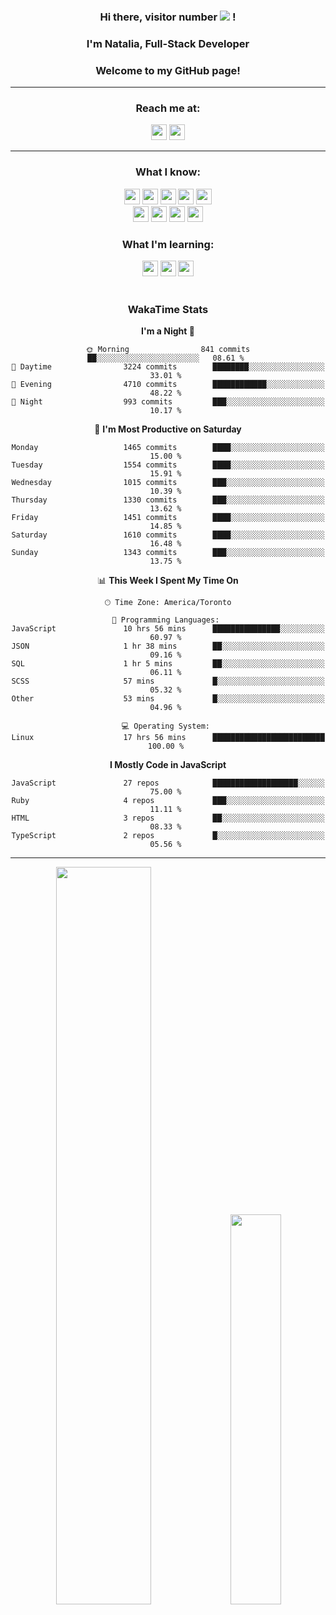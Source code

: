 
<h3 align=center> Hi there, visitor number <img src="https://profile-counter.glitch.me/nataliaCodes/count.svg" /> !</h3>
<h3 align=center> I'm Natalia, Full-Stack Developer </h3>
<h3 align=center> Welcome to my GitHub page!</h3>

---

**<h3 align=center>Reach me at:</h3>**
<div align=center>
  <a href="mailto:natalia.martian@gmail.com"><img src="https://img.shields.io/badge/Gmail-natalia.martian%40gmail.com-orange?logo=Gmail&logoColor=orange&labelColor=black" height="25" /></a>
  <a href="https://www.linkedin.com/in/nmartian/"><img src="https://img.shields.io/badge/LinkedIn-%2Fin%2Fnmartian-orange?logo=Linkedin&logoColor=orange&labelColor=black" height="25" /></a>
</div>

---
<div align=center>
  <h3>What I know:</h3>
  <div>
    <img src="https://img.shields.io/badge/-JavaScript-000000?style=flat&logo=javascript&logoColor=ffffff&labelColor=F7DF1E" height="25" />
    <img src="https://img.shields.io/badge/-React-000000?style=flat&logo=react&logoColor=ffffff&labelColor=61DAFB" height="25" />
    <img src="https://img.shields.io/badge/-Angular-000000?style=flat&logo=angular&logoColor=ffffff&labelColor=DD0031" height="25" />
    <img src="https://img.shields.io/badge/-Node.js-000000?style=flat&logo=Node.js&logoColor=ffffff&labelColor=339933" height="25" />
    <img src="https://img.shields.io/badge/-PostgreSQL-000000?style=flat&logo=postgresql&logoColor=ffffff&labelColor=4169E1" height="25" /></br>
    <img src="https://img.shields.io/badge/-HTML5-000000?style=flat&logo=html5&logoColor=ffffff&labelColor=E34F26" height="25" />
    <img src="https://img.shields.io/badge/-CSS3-000000?style=flat&logo=css3&logoColor=ffffff&labelColor=1572B6" height="25" />
    <img src="https://img.shields.io/badge/-Sass-000000?style=flat&logo=sass&logoColor=ffffff&labelColor=CC6699" height="25" />
    <img src="https://img.shields.io/badge/-font%20awesome-000000?style=flat&logo=font-awesome&logoColor=ffffff&labelColor=339AF0" height="25" />
  </div>
  
  <h3>What I'm learning:</h3>
  <div>
    <img src="https://img.shields.io/badge/-TypeScript-000000?style=flat&logo=typescript&logoColor=ffffff&labelColor=3178C6" height="25" />
    <img src="https://img.shields.io/badge/-Vue.js-000000?style=flat&logo=vue.js&logoColor=ffffff&labelColor=4FC08D" height="25" />
    <img src="https://img.shields.io/badge/-Python-000000?style=flat&logo=python&logoColor=ffffff&labelColor=3776AB" height="25" />
  </div>
  </br>

  <!-- <img src="https://github-readme-stats.vercel.app/api?username=nataliaCodes&hide=stars,contribs&count_private=true&show_icons=true&theme=transparent&rank_icon=percentile&custom_title=My%20Stats&count_private=true"  /> -->
</div>

<div align=center>
  <!--START_SECTION:waka-->
  
 ### **WakaTime Stats** 

**I'm a Night 🦉** 

```text
🌞 Morning                841 commits         ██░░░░░░░░░░░░░░░░░░░░░░░   08.61 % 
🌆 Daytime                3224 commits        ████████░░░░░░░░░░░░░░░░░   33.01 % 
🌃 Evening                4710 commits        ████████████░░░░░░░░░░░░░   48.22 % 
🌙 Night                  993 commits         ███░░░░░░░░░░░░░░░░░░░░░░   10.17 % 
```
📅 **I'm Most Productive on Saturday** 

```text
Monday                   1465 commits        ████░░░░░░░░░░░░░░░░░░░░░   15.00 % 
Tuesday                  1554 commits        ████░░░░░░░░░░░░░░░░░░░░░   15.91 % 
Wednesday                1015 commits        ███░░░░░░░░░░░░░░░░░░░░░░   10.39 % 
Thursday                 1330 commits        ███░░░░░░░░░░░░░░░░░░░░░░   13.62 % 
Friday                   1451 commits        ████░░░░░░░░░░░░░░░░░░░░░   14.85 % 
Saturday                 1610 commits        ████░░░░░░░░░░░░░░░░░░░░░   16.48 % 
Sunday                   1343 commits        ███░░░░░░░░░░░░░░░░░░░░░░   13.75 % 
```


📊 **This Week I Spent My Time On** 

```text
🕑︎ Time Zone: America/Toronto

💬 Programming Languages: 
JavaScript               10 hrs 56 mins      ███████████████░░░░░░░░░░   60.97 % 
JSON                     1 hr 38 mins        ██░░░░░░░░░░░░░░░░░░░░░░░   09.16 % 
SQL                      1 hr 5 mins         ██░░░░░░░░░░░░░░░░░░░░░░░   06.11 % 
SCSS                     57 mins             █░░░░░░░░░░░░░░░░░░░░░░░░   05.32 % 
Other                    53 mins             █░░░░░░░░░░░░░░░░░░░░░░░░   04.96 % 

💻 Operating System: 
Linux                    17 hrs 56 mins      █████████████████████████   100.00 % 
```

**I Mostly Code in JavaScript** 

```text
JavaScript               27 repos            ███████████████████░░░░░░   75.00 % 
Ruby                     4 repos             ███░░░░░░░░░░░░░░░░░░░░░░   11.11 % 
HTML                     3 repos             ██░░░░░░░░░░░░░░░░░░░░░░░   08.33 % 
TypeScript               2 repos             █░░░░░░░░░░░░░░░░░░░░░░░░   05.56 % 
```


<!--END_SECTION:waka-->
</div>

---

<div align=center>
  <img width="55%" src="https://streak-stats.demolab.com/?user=nataliaCodes"  />
  <img width="40%" src="https://github-readme-stats-eight-theta.vercel.app/api/top-langs/?username=nataliaCodes&layout=compact&langs_count=8&theme=transparent"/>
</div>


